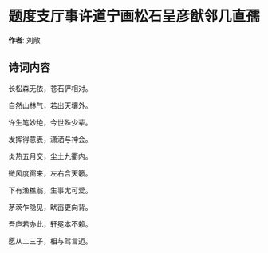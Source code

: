 # 题度支厅事许道宁画松石呈彦猷邻几直孺

**作者**: 刘敞

## 诗词内容

长松森无依，苍石俨相对。

自然山林气，若出天壤外。

许生笔妙绝，今世殊少辈。

发挥得意表，潇洒与神会。

炎热五月交，尘土九衢内。

微风度窗来，左右含天籁。

下有渔樵翁，生事尤可爱。

茅茨乍隐见，畎亩更向背。

吾庐若办此，轩冕本不赖。

愿从二三子，相与驾言迈。

